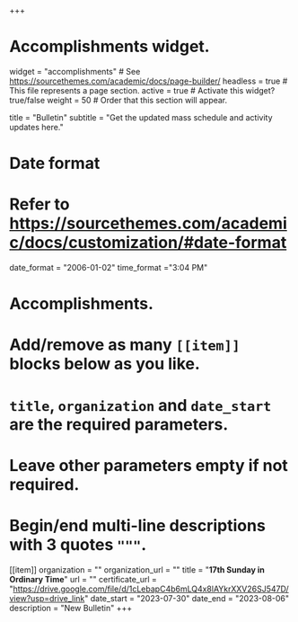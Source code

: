 +++
# Accomplishments widget.
widget = "accomplishments"  # See https://sourcethemes.com/academic/docs/page-builder/
headless = true  # This file represents a page section.
active = true  # Activate this widget? true/false
weight = 50  # Order that this section will appear.

title = "Bulletin"
subtitle = "Get the updated mass schedule and activity updates here."

# Date format
#   Refer to https://sourcethemes.com/academic/docs/customization/#date-format
date_format = "2006-01-02"
time_format ="3:04 PM"

# Accomplishments.
#   Add/remove as many `[[item]]` blocks below as you like.
#   `title`, `organization` and `date_start` are the required parameters.
#   Leave other parameters empty if not required.
#   Begin/end multi-line descriptions with 3 quotes `"""`.


[[item]]
  organization = ""
  organization_url = ""
  title = "**17th Sunday in Ordinary Time**"
  url = ""
  certificate_url = "https://drive.google.com/file/d/1cLebapC4b6mLQ4x8lAYkrXXV26SJ547D/view?usp=drive_link"
  date_start = "2023-07-30"
  date_end = "2023-08-06"
  description = "New Bulletin"
+++
